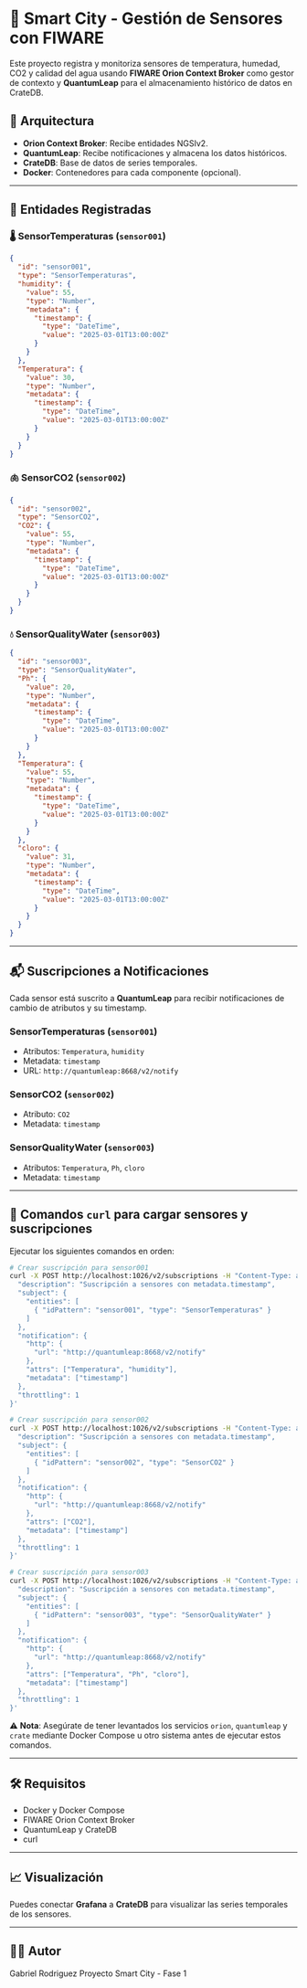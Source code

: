 # 📡 Smart City - Gestión de Sensores con FIWARE

Este proyecto registra y monitoriza sensores de temperatura, humedad, CO2 y calidad del agua usando **FIWARE Orion Context Broker** como gestor de contexto y **QuantumLeap** para el almacenamiento histórico de datos en CrateDB.

## 🧱 Arquitectura

- **Orion Context Broker**: Recibe entidades NGSIv2.
- **QuantumLeap**: Recibe notificaciones y almacena los datos históricos.
- **CrateDB**: Base de datos de series temporales.
- **Docker**: Contenedores para cada componente (opcional).

---

## 📌 Entidades Registradas

### 🌡️ SensorTemperaturas (`sensor001`)
```json
{
  "id": "sensor001",
  "type": "SensorTemperaturas",
  "humidity": {
    "value": 55,
    "type": "Number",
    "metadata": {
      "timestamp": {
        "type": "DateTime",
        "value": "2025-03-01T13:00:00Z"
      }
    }
  },
  "Temperatura": {
    "value": 30,
    "type": "Number",
    "metadata": {
      "timestamp": {
        "type": "DateTime",
        "value": "2025-03-01T13:00:00Z"
      }
    }
  }
}
```

### 🫁 SensorCO2 (`sensor002`)
```json
{
  "id": "sensor002",
  "type": "SensorCO2",
  "CO2": {
    "value": 55,
    "type": "Number",
    "metadata": {
      "timestamp": {
        "type": "DateTime",
        "value": "2025-03-01T13:00:00Z"
      }
    }
  }
}
```

### 💧 SensorQualityWater (`sensor003`)
```json
{
  "id": "sensor003",
  "type": "SensorQualityWater",
  "Ph": {
    "value": 20,
    "type": "Number",
    "metadata": {
      "timestamp": {
        "type": "DateTime",
        "value": "2025-03-01T13:00:00Z"
      }
    }
  },
  "Temperatura": {
    "value": 55,
    "type": "Number",
    "metadata": {
      "timestamp": {
        "type": "DateTime",
        "value": "2025-03-01T13:00:00Z"
      }
    }
  },
  "cloro": {
    "value": 31,
    "type": "Number",
    "metadata": {
      "timestamp": {
        "type": "DateTime",
        "value": "2025-03-01T13:00:00Z"
      }
    }
  }
}
```

---

## 📬 Suscripciones a Notificaciones

Cada sensor está suscrito a **QuantumLeap** para recibir notificaciones de cambio de atributos y su timestamp.

### SensorTemperaturas (`sensor001`)
- Atributos: `Temperatura`, `humidity`
- Metadata: `timestamp`
- URL: `http://quantumleap:8668/v2/notify`

### SensorCO2 (`sensor002`)
- Atributo: `CO2`
- Metadata: `timestamp`

### SensorQualityWater (`sensor003`)
- Atributos: `Temperatura`, `Ph`, `cloro`
- Metadata: `timestamp`

---

## 🚀 Comandos `curl` para cargar sensores y suscripciones

Ejecutar los siguientes comandos en orden:


```bash
# Crear suscripción para sensor001
curl -X POST http://localhost:1026/v2/subscriptions -H "Content-Type: application/json" -d '{
  "description": "Suscripción a sensores con metadata.timestamp",
  "subject": {
    "entities": [
      { "idPattern": "sensor001", "type": "SensorTemperaturas" }
    ]
  },
  "notification": {
    "http": {
      "url": "http://quantumleap:8668/v2/notify"
    },
    "attrs": ["Temperatura", "humidity"],
    "metadata": ["timestamp"]
  },
  "throttling": 1
}'

# Crear suscripción para sensor002
curl -X POST http://localhost:1026/v2/subscriptions -H "Content-Type: application/json" -d '{
  "description": "Suscripción a sensores con metadata.timestamp",
  "subject": {
    "entities": [
      { "idPattern": "sensor002", "type": "SensorCO2" }
    ]
  },
  "notification": {
    "http": {
      "url": "http://quantumleap:8668/v2/notify"
    },
    "attrs": ["CO2"],
    "metadata": ["timestamp"]
  },
  "throttling": 1
}'

# Crear suscripción para sensor003
curl -X POST http://localhost:1026/v2/subscriptions -H "Content-Type: application/json" -d '{
  "description": "Suscripción a sensores con metadata.timestamp",
  "subject": {
    "entities": [
      { "idPattern": "sensor003", "type": "SensorQualityWater" }
    ]
  },
  "notification": {
    "http": {
      "url": "http://quantumleap:8668/v2/notify"
    },
    "attrs": ["Temperatura", "Ph", "cloro"],
    "metadata": ["timestamp"]
  },
  "throttling": 1
}'
```


⚠️ **Nota**: Asegúrate de tener levantados los servicios `orion`, `quantumleap` y `crate` mediante Docker Compose u otro sistema antes de ejecutar estos comandos.

---

## 🛠️ Requisitos

- Docker y Docker Compose
- FIWARE Orion Context Broker
- QuantumLeap y CrateDB
- curl

---

## 📈 Visualización

Puedes conectar **Grafana** a **CrateDB** para visualizar las series temporales de los sensores.

---

## 🧑‍💻 Autor

Gabriel Rodriguez Proyecto Smart City - Fase 1
